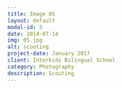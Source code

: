 ```yaml
---
title: Image 05
layout: default
modal-id: 5
date: 2014-07-14
img: 05.jpg
alt: scouting
project-date: January 2017
client: Interkids Bilingual School
category: Photography
description: Scouting
---
```

